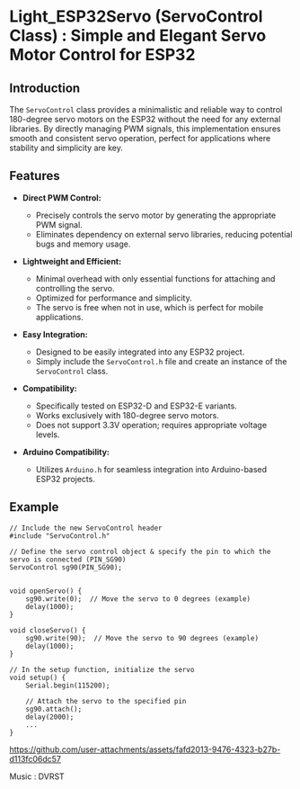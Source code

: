 # Light_ESP32Servo (ServoControl Class) : Simple and Elegant Servo Motor Control for ESP32

## Introduction

The `ServoControl` class provides a minimalistic and reliable way to control 180-degree servo motors on the ESP32 without the need for any external libraries. By directly managing PWM signals, this implementation ensures smooth and consistent servo operation, perfect for applications where stability and simplicity are key.

## Features

- **Direct PWM Control:**
  - Precisely controls the servo motor by generating the appropriate PWM signal.
  - Eliminates dependency on external servo libraries, reducing potential bugs and memory usage.

- **Lightweight and Efficient:**
  - Minimal overhead with only essential functions for attaching and controlling the servo.
  - Optimized for performance and simplicity.
  - The servo is free when not in use, which is perfect for mobile applications.

- **Easy Integration:**
  - Designed to be easily integrated into any ESP32 project.
  - Simply include the `ServoControl.h` file and create an instance of the `ServoControl` class.

- **Compatibility:**
  - Specifically tested on ESP32-D and ESP32-E variants.
  - Works exclusively with 180-degree servo motors.
  - Does not support 3.3V operation; requires appropriate voltage levels.

- **Arduino Compatibility:**
  - Utilizes `Arduino.h` for seamless integration into Arduino-based ESP32 projects.


## Example

```
// Include the new ServoControl header
#include "ServoControl.h"

// Define the servo control object & specify the pin to which the servo is connected (PIN_SG90)
ServoControl sg90(PIN_SG90);


void openServo() {
    sg90.write(0);  // Move the servo to 0 degrees (example)
    delay(1000);
}

void closeServo() {
    sg90.write(90);  // Move the servo to 90 degrees (example)
    delay(1000);
}

// In the setup function, initialize the servo
void setup() {
    Serial.begin(115200);
    
    // Attach the servo to the specified pin
    sg90.attach();
    delay(2000);
    ...
}

```


https://github.com/user-attachments/assets/fafd2013-9476-4323-b27b-d113fc06dc57

Music : DVRST
